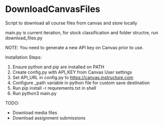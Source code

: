 # DownloadCanvasFiles
Script to download all course files from canvas and store locally

main.py is current iteration, for stock classification and folder structre, run download_files.py

NOTE: You need to generate a new API key on Canvas prior to use.

Installation Steps:

  1. Ensure python and pip are installed on PATH
  2. Create config.py with API_KEY from Canvas User settings
  3. Set API_URL in config.py to https://canvas.instructure.com
  4. Configure _path variable in python file for custom save destination
  5. Run pip install -r requrements.txt in shell
  6. Run python3 main.py

TODO:
* Download media files
* Download assignment submissions
